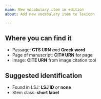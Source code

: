 ```yaml
---
name: New vocabulary item in edition
about: Add new vocabulary item to lexicon

---
```


## Where you can find it

-   Passage:  **CTS URN** *and* **Greek word**
-  Page of manuscript:  **CIT# URN** for page
-  Image:  **CITE URN** from image citation tool

## Suggested identification

-   Found in LSJ:   **LSJ ID** *or* **none**
-   Stem class:  **short label**

